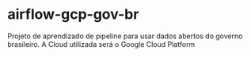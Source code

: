 # airflow-gcp-gov-br
Projeto de aprendizado de pipeline para usar dados abertos do governo brasileiro. 
A Cloud utilizada será o Google Cloud Platform
